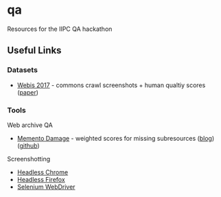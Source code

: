 # qa
Resources for the IIPC QA hackathon

## Useful Links

### Datasets

* [Webis 2017](https://zenodo.org/record/1002204) - commons crawl screenshots + human qualtiy scores ([paper](https://webis.de/downloads/publications/papers/stein_2018v.pdf))

### Tools

Web archive QA
* [Memento Damage](http://memento-damage.cs.odu.edu/) - weighted scores for missing subresources ([blog](https://ws-dl.blogspot.com/2017/11/2017-11-22-deploying-memento-damage.html)) ([github](https://github.com/oduwsdl/web-memento-damage))

Screenshotting
* [Headless Chrome](https://developers.google.com/web/updates/2017/04/headless-chrome#screenshots)
* [Headless Firefox](https://developer.mozilla.org/en-US/docs/Mozilla/Firefox/Headless_mode)
* [Selenium WebDriver](https://www.seleniumhq.org/projects/webdriver/)
